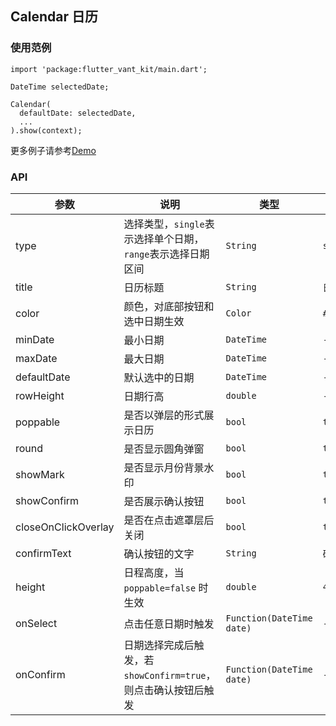 ## Calendar 日历

### 使用范例

```
import 'package:flutter_vant_kit/main.dart';

DateTime selectedDate;

Calendar(
  defaultDate: selectedDate,
  ...
).show(context);
```

更多例子请参考[Demo](../example/lib/routes/demoCalendar.dart)

### API

| 参数 | 说明 | 类型 | 默认值 |
| ------------ | ------------ | ------------ | ------------ |
| type | 选择类型，`single`表示选择单个日期，`range`表示选择日期区间 | `String` | `single` |
| title | 日历标题 | `String` | `日期选择` |
| color | 颜色，对底部按钮和选中日期生效 | `Color` | `#1989fa` |
| minDate | 最小日期 | `DateTime` | - |
| maxDate | 最大日期 | `DateTime` | - |
| defaultDate | 默认选中的日期 | `DateTime` | - |
| rowHeight | 日期行高 | `double` | - |
| poppable | 是否以弹层的形式展示日历 | `bool` | `true` |
| round | 是否显示圆角弹窗 | `bool` | `true` |
| showMark | 是否显示月份背景水印 | `bool` | `true` |
| showConfirm | 是否展示确认按钮 | `bool` | `true` |
| closeOnClickOverlay | 是否在点击遮罩层后关闭 | `bool` | `true` |
| confirmText | 确认按钮的文字 | `String` | `确定` |
| height | 日程高度，当 `poppable=false` 时生效 | `double` | `400.0` |
| onSelect | 点击任意日期时触发 | `Function(DateTime date)` | - |
| onConfirm | 日期选择完成后触发，若`showConfirm=true`，则点击确认按钮后触发 | `Function(DateTime date)` | - |
